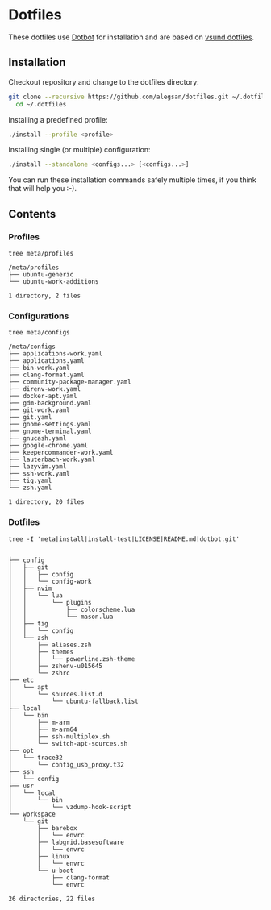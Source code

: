 # Dotfiles

These dotfiles use [Dotbot](https://github.com/anishathalye/dotbot) for installation and are
based on [vsund dotfiles](https://github.com/vsund/dotfiles).

## Installation

Checkout repository and change to the dotfiles directory:

```bash
git clone --recursive https://github.com/alegsan/dotfiles.git ~/.dotfiles && \
  cd ~/.dotfiles
```

Installing a predefined profile:

```bash
./install --profile <profile>
```

Installing single (or multiple) configuration:

```bash
./install --standalone <configs...> [<configs...>]
```

You can run these installation commands safely multiple times, if you think that will help you :-).

## Contents

### Profiles

```
tree meta/profiles

/meta/profiles
├── ubuntu-generic
└── ubuntu-work-additions

1 directory, 2 files
```

### Configurations

```
tree meta/configs

/meta/configs
├── applications-work.yaml
├── applications.yaml
├── bin-work.yaml
├── clang-format.yaml
├── community-package-manager.yaml
├── direnv-work.yaml
├── docker-apt.yaml
├── gdm-background.yaml
├── git-work.yaml
├── git.yaml
├── gnome-settings.yaml
├── gnome-terminal.yaml
├── gnucash.yaml
├── google-chrome.yaml
├── keepercommander-work.yaml
├── lauterbach-work.yaml
├── lazyvim.yaml
├── ssh-work.yaml
├── tig.yaml
└── zsh.yaml

1 directory, 20 files
```

### Dotfiles

```
tree -I 'meta|install|install-test|LICENSE|README.md|dotbot.git'


├── config
│   ├── git
│   │   ├── config
│   │   └── config-work
│   ├── nvim
│   │   └── lua
│   │       └── plugins
│   │           ├── colorscheme.lua
│   │           └── mason.lua
│   ├── tig
│   │   └── config
│   └── zsh
│       ├── aliases.zsh
│       ├── themes
│       │   └── powerline.zsh-theme
│       ├── zshenv-u015645
│       └── zshrc
├── etc
│   └── apt
│       └── sources.list.d
│           └── ubuntu-fallback.list
├── local
│   └── bin
│       ├── m-arm
│       ├── m-arm64
│       ├── ssh-multiplex.sh
│       └── switch-apt-sources.sh
├── opt
│   └── trace32
│       └── config_usb_proxy.t32
├── ssh
│   └── config
├── usr
│   └── local
│       └── bin
│           └── vzdump-hook-script
└── workspace
    └── git
        ├── barebox
        │   └── envrc
        ├── labgrid.basesoftware
        │   └── envrc
        ├── linux
        │   └── envrc
        └── u-boot
            ├── clang-format
            └── envrc

26 directories, 22 files
```
